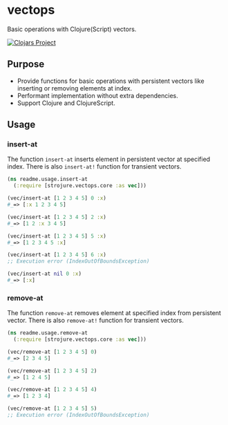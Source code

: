# vectops

Basic operations with Clojure(Script) vectors.

[![Clojars Project](https://img.shields.io/clojars/v/com.github.strojure/vectops.svg)](https://clojars.org/com.github.strojure/vectops)

## Purpose

* Provide functions for basic operations with persistent vectors like inserting
  or removing elements at index.
* Performant implementation without extra dependencies.
* Support Clojure and ClojureScript.

## Usage

### insert-at

The function `insert-at` inserts element in persistent vector at specified
index. There is also `insert-at!` function for transient vectors.

```clojure
(ns readme.usage.insert-at
  (:require [strojure.vectops.core :as vec]))

(vec/insert-at [1 2 3 4 5] 0 :x)
#_=> [:x 1 2 3 4 5]

(vec/insert-at [1 2 3 4 5] 2 :x)
#_=> [1 2 :x 3 4 5]

(vec/insert-at [1 2 3 4 5] 5 :x)
#_=> [1 2 3 4 5 :x]

(vec/insert-at [1 2 3 4 5] 6 :x)
;; Execution error (IndexOutOfBoundsException)

(vec/insert-at nil 0 :x)
#_=> [:x]
```

### remove-at

The function `remove-at` removes element at specified index from persistent
vector. There is also `remove-at!` function for transient vectors.

```clojure
(ns readme.usage.remove-at
  (:require [strojure.vectops.core :as vec]))

(vec/remove-at [1 2 3 4 5] 0)
#_=> [2 3 4 5]

(vec/remove-at [1 2 3 4 5] 2)
#_=> [1 2 4 5]

(vec/remove-at [1 2 3 4 5] 4)
#_=> [1 2 3 4]

(vec/remove-at [1 2 3 4 5] 5)
;; Execution error (IndexOutOfBoundsException)
```
